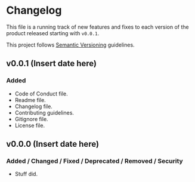 # Changelog

This file is a running track of new features and fixes to each version of the product released starting with `v0.0.1`.

This project follows [Semantic Versioning](http://semver.org) guidelines.

## v0.0.1 (Insert date here)

### Added

* Code of Conduct file.
* Readme file.
* Changelog file.
* Contributing guidelines.
* Gitignore file.
* License file.

## v0.0.0 (Insert date here)

### Added / Changed / Fixed / Deprecated / Removed / Security

* Stuff did.
